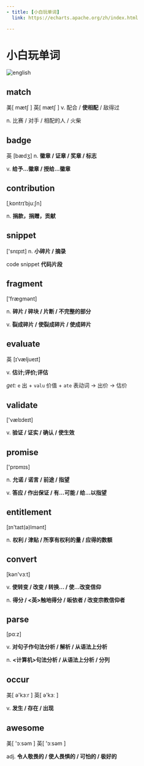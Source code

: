 ```yaml
---
- title: [小白玩单词]
  link: https://echarts.apache.org/zh/index.html

---
```

# 小白玩单词

<img :src="$withBase('/images/PlayWords/english.png')" alt="english">



## match
美[ mætʃ ] 
英[ mætʃ ] 
v. 配合 / **使相配** / 敌得过

n. 比赛 / 对手 / 相配的人 / 火柴

## badge
 
英 [bædʒ] 
n. **徽章 / 证章 / 奖章 / 标志**

v. **给予…徽章 / 授给…徽章**

## contribution 
[ˌkɒntrɪˈbjuːʃn] 

n. **捐款，捐赠，贡献**

## snippet  
['snɪpɪt] 
n. **小碎片 / 摘录**  

code snippet  **代码片段**

## fragment 
['fræɡmənt] 

n. **碎片 / 碎块 / 片断 / 不完整的部分**

v. **裂成碎片 / 使裂成碎片 / 使成碎片**

## evaluate
英 [ɪˈvæljueɪt]

v. **估计;评价;评估**

*get:* `e` 出 + `valu` 价值 + `ate` 表动词 → 出价 → 估价

## validate
['vælɪdeɪt]

v. **验证 / 证实 / 确认 / 使生效**

## promise
['prɒmɪs]

n. **允诺 / 诺言 / 前途 / 指望**

v. **答应 / 作出保证 / 有…可能 / 给…以指望**

## entitlement
[ɪn'taɪt(ə)lmənt]

n. **权利 / 津贴 / 所享有权利的量 / 应得的数额**

## convert
[kən'vɜːt]

v. **使转变 / 改变 / 转换… / 使…改变信仰**

n. **得分 / <英>触地得分 / 皈依者 / 改变宗教信仰者**

## parse
[pɑːz]

v. **对句子作句法分析 / 解析 / 从语法上分析**

n. **<计算机>句法分析 / 从语法上分析 / 分列**

## occur
美[ ə'kɜːr ] 
英[ ə'kɜː ] 

v. **发生 / 存在 / 出现**

## awesome
美[ 'ɔːsəm ] 
英[ 'ɔːsəm ] 

adj. **令人敬畏的 / 使人畏惧的 / 可怕的 / 极好的**